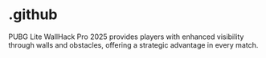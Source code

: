 # .github
PUBG Lite WallHack Pro 2025 provides players with enhanced visibility through walls and obstacles, offering a strategic advantage in every match.
